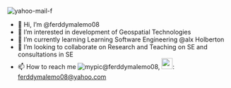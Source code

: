 ![yahoo-mail-f](https://user-images.githubusercontent.com/113597785/199919533-aa32e976-603f-456e-be39-c1a72d77d608.jpg)
- 👋 Hi, I’m @ferddymalemo08
- 👀 I’m interested in development of Geospatial Technologies
- 🌱 I’m currently learning Learning Software Engineering @alx Holberton
- 💞️ I’m looking to collaborate on Research and Teaching on SE and consultations in SE
- 📫 How to reach me ![mypic](https://user-images.githubusercontent.com/113597785/199913926-ed111b30-cce2-4e91-a7ac-98029d48c9db.png)@ferddymalemo08, <img src="[https://yahoo-mail-f-url.type](https://user-images.githubusercontent.com/113597785/199915164-a101c796-afb7-4100-85b5-2b0937039cc4.jpg)" width="25" height="25">: ferddymalemo08@yahoo.com



<!---
ferddymalemo08/ferddymalemo08 is a ✨ special ✨ repository because its `README.md` (this file) appears on your GitHub profile.
You can click the Preview link to take a look at your changes.
--->
